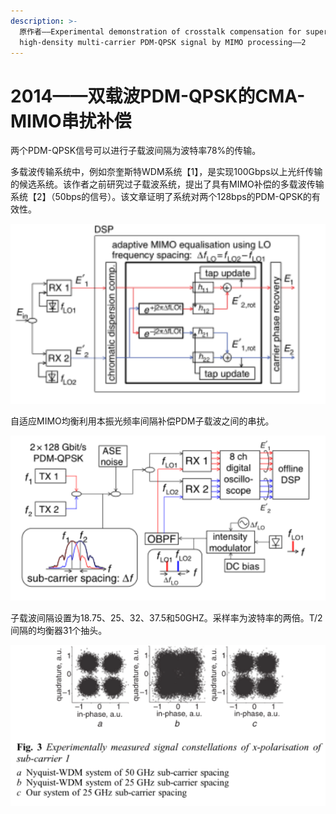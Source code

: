 ```yaml
---
description: >-
  原作者——Experimental demonstration of crosstalk compensation for super
  high-density multi-carrier PDM-QPSK signal by MIMO processing——2
---
```


# 2014——双载波PDM-QPSK的CMA-MIMO串扰补偿

两个PDM-QPSK信号可以进行子载波间隔为波特率78%的传输。

多载波传输系统中，例如奈奎斯特WDM系统【1】，是实现100Gbps以上光纤传输的候选系统。该作者之前研究过子载波系统，提出了具有MIMO补偿的多载波传输系统【2】（50bps的信号）。该文章证明了系统对两个128bps的PDM-QPSK的有效性。

![&#x4E24;&#x4E2A;PDM-QPSK&#x4FE1;&#x53F7;&#x7684;&#x63A5;&#x6536;&#x56FE;](../../../../.gitbook/assets/image%20%2835%29.png)

自适应MIMO均衡利用本振光频率间隔补偿PDM子载波之间的串扰。

![&#x5B9E;&#x9A8C;&#x88C5;&#x7F6E;](../../../../.gitbook/assets/image%20%2836%29.png)

子载波间隔设置为18.75、25、32、37.5和50GHZ。采样率为波特率的两倍。T/2间隔的均衡器31个抽头。

![&#x4E0E;&#x5948;&#x594E;&#x65AF;&#x7279;&#x7684;&#x5B9E;&#x9A8C;&#x6BD4;&#x8F83;](../../../../.gitbook/assets/image%20%2837%29.png)

